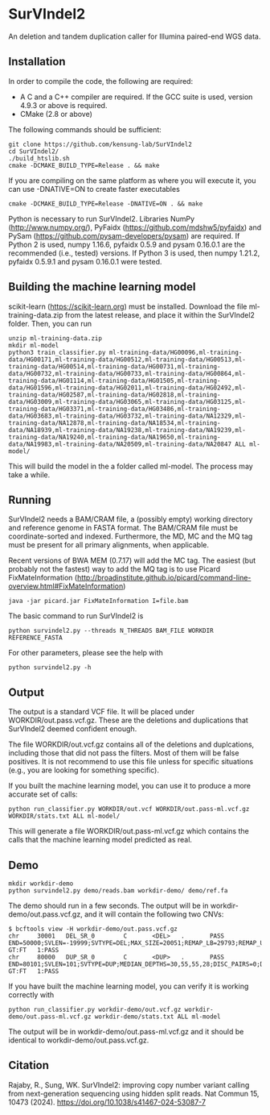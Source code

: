 # SurVIndel2

An deletion and tandem duplication caller for Illumina paired-end WGS data.

## Installation

In order to compile the code, the following are required:
- A C and a C++ compiler are required. If the GCC suite is used, version 4.9.3 or above is required.
- CMake (2.8 or above)

The following commands should be sufficient:

```
git clone https://github.com/kensung-lab/SurVIndel2
cd SurVIndel2/
./build_htslib.sh
cmake -DCMAKE_BUILD_TYPE=Release . && make
```

If you are compiling on the same platform as where you will execute it, you can use -DNATIVE=ON to create faster executables
```
cmake -DCMAKE_BUILD_TYPE=Release -DNATIVE=ON . && make
```

Python is necessary to run SurVIndel2. Libraries NumPy (http://www.numpy.org/), PyFaidx (https://github.com/mdshw5/pyfaidx) and PySam (https://github.com/pysam-developers/pysam) are required. If 
Python 2 is used, numpy 1.16.6, pyfaidx 0.5.9 and pysam 0.16.0.1 are the recommended (i.e., tested) versions. If Python 3 is used, then numpy 1.21.2, pyfaidx 0.5.9.1 and pysam 0.16.0.1 were 
tested.

## Building the machine learning model

scikit-learn (https://scikit-learn.org) must be installed. Download the file ml-training-data.zip from the latest release, and place it within the SurVIndel2 folder.
Then, you can run

```
unzip ml-training-data.zip
mkdir ml-model
python3 train_classifier.py ml-training-data/HG00096,ml-training-data/HG00171,ml-training-data/HG00512,ml-training-data/HG00513,ml-training-data/HG00514,ml-training-data/HG00731,ml-training-data/HG00732,ml-training-data/HG00733,ml-training-data/HG00864,ml-training-data/HG01114,ml-training-data/HG01505,ml-training-data/HG01596,ml-training-data/HG02011,ml-training-data/HG02492,ml-training-data/HG02587,ml-training-data/HG02818,ml-training-data/HG03009,ml-training-data/HG03065,ml-training-data/HG03125,ml-training-data/HG03371,ml-training-data/HG03486,ml-training-data/HG03683,ml-training-data/HG03732,ml-training-data/NA12329,ml-training-data/NA12878,ml-training-data/NA18534,ml-training-data/NA18939,ml-training-data/NA19238,ml-training-data/NA19239,ml-training-data/NA19240,ml-training-data/NA19650,ml-training-data/NA19983,ml-training-data/NA20509,ml-training-data/NA20847 ALL ml-model/
```

This will build the model in the a folder called ml-model. The process may take a while.

## Running

SurVIndel2 needs a BAM/CRAM file, a (possibly empty) working directory and reference genome in FASTA format.
The BAM/CRAM file must be coordinate-sorted and indexed. Furthermore, the MD, MC and the MQ tag must be present for all primary alignments, when applicable.

Recent versions of BWA MEM (0.7.17) will add the MC tag. The easiest (but probably not the fastest) way to add the MQ tag is to use Picard FixMateInformation 
(http://broadinstitute.github.io/picard/command-line-overview.html#FixMateInformation) 
```
java -jar picard.jar FixMateInformation I=file.bam
```

The basic command to run SurVIndel2 is
```
python survindel2.py --threads N_THREADS BAM_FILE WORKDIR REFERENCE_FASTA
```

For other parameters, please see the help with
```
python survindel2.py -h
```

## Output

The output is a standard VCF file. It will be placed under WORKDIR/out.pass.vcf.gz. These are the deletions and duplications that SurVIndel2 deemed confident enough. 

The file WORKDIR/out.vcf.gz contains all of the deletions and duplcations, including those that did not pass the filters. Most of them will be false positives. It is not recommend to use this file unless for specific situations (e.g., you are looking for something specific).


If you built the machine learning model, you can use it to produce a more accurate set of calls:
```
python run_classifier.py WORKDIR/out.vcf WORKDIR/out.pass-ml.vcf.gz WORKDIR/stats.txt ALL ml-model/
```

This will generate a file WORKDIR/out.pass-ml.vcf.gz which contains the calls that the machine learning model predicted as real.

## Demo

```
mkdir workdir-demo
python survindel2.py demo/reads.bam workdir-demo/ demo/ref.fa
```

The demo should run in a few seconds. The output will be in workdir-demo/out.pass.vcf.gz, and it will contain the following two CNVs:
```
$ bcftools view -H workdir-demo/out.pass.vcf.gz
chr     30001   DEL_SR_0        C       <DEL>   .       PASS    END=50000;SVLEN=-19999;SVTYPE=DEL;MAX_SIZE=20051;REMAP_LB=29793;REMAP_UB=50269;MEDIAN_DEPTHS=31,0,0,31;CLUSTER_DEPTHS=36,27;DISC_PAIRS=46;DISC_PAIRS_SURROUNDING=0,0;CONC_PAIRS=0;CLIPPED_READS=13,18;MAX_MAPQ=60,60;FULL_JUNCTION_SCORE=134;SPLIT_JUNCTION_SCORE=132,134;SPLIT_JUNCTION_SCORE2=123,123;SPLIT_JUNCTION_SIZE=132,134;MM_RATE=0;SOURCE=2SR;EXTRA_INFO=132=,134=,132S134=,0_30000_R_74_13_13,0_49999_L_71_1_18,29869,50134,29869,50133;DISC_PAIRS_MAXMAPQ=60;DISC_PAIRS_HIGHMAPQ=46    GT:FT   1:PASS
chr     80000   DUP_SR_0        C       <DUP>   .       PASS    END=80101;SVLEN=101;SVTYPE=DUP;MEDIAN_DEPTHS=30,55,55,28;DISC_PAIRS=0;DISC_PAIRS_SURROUNDING=0,0;CLIPPED_READS=12,12;MAX_MAPQ=60,60;FULL_JUNCTION_SCORE=131;SPLIT_JUNCTION_SCORE=131,123;SPLIT_JUNCTION_SCORE2=123,107;SPLIT_JUNCTION_SIZE=131,123;SOURCE=2SR;EXTRA_INFO=131=,123=,131=123S,0_80100_R_74_5_12,0_79999_L_72_3_12,79970,80123,79970,80122     GT:FT   1:PASS
```

If you have built the machine learning model, you can verify it is working correctly with
```
python run_classifier.py workdir-demo/out.vcf.gz workdir-demo/out.pass-ml.vcf.gz workdir-demo/stats.txt ALL ml-model
```
The output will be in workdir-demo/out.pass-ml.vcf.gz and it should be identical to workdir-demo/out.pass.vcf.gz.

## Citation

Rajaby, R., Sung, WK. SurVIndel2: improving copy number variant calling from next-generation sequencing using hidden split reads. Nat Commun 15, 10473 (2024). https://doi.org/10.1038/s41467-024-53087-7


